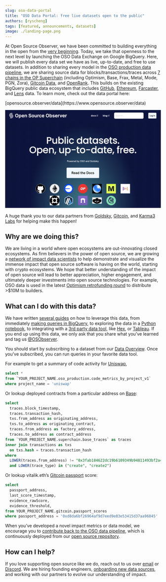 ```yaml
---
slug: oso-data-portal
title: "OSO Data Portal: free live datasets open to the public"
authors: [ryscheng]
tags: [featured, announcements, datasets]
image: ./landing-page.png
---
```


At Open Source Observer, we have been committed to building everything
in the open from the
[very beginning](../2023-11-07-open-source-open-data-open-infra.mdx).
Today, we take that openness to the next level by launching the
OSO Data Exchange on Google BigQuery.
Here, we will publish every data set we have as live,
up-to-date, and free to use datasets.
In addition to sharing every model in the
[OSO production data pipeline](https://docs.opensource.observer/docs/integrate/overview/#oso-production-data-pipeline),
we are sharing source data for blocks/transactions/traces across
[7 chains in the OP Superchain](https://docs.opensource.observer/docs/integrate/overview/#superchain-data)
(including Optimism, Base, Frax, Metal, Mode, PGN, Zora),
[Gitcoin Data](https://docs.opensource.observer/docs/integrate/overview/#gitcoin-and-passport-data),
and [OpenRank](https://docs.opensource.observer/docs/integrate/overview/#openrank-data).
This builds on the existing BigQuery public data ecosystem that includes
[GitHub](https://docs.opensource.observer/docs/integrate/overview/#github-data),
[Ethereum](https://docs.opensource.observer/docs/integrate/overview/#ethereum-data),
[Farcaster](https://docs.opensource.observer/docs/integrate/overview/#farcaster-data),
and [Lens](https://docs.opensource.observer/docs/integrate/overview/#lens-data) data.
To learn more, check out the data portal here:

<p style={{"text-align": "center"}}>
[opensource.observer/data](https://www.opensource.observer/data)
</p>

![data portal](./landing-page.png)

<!-- truncate -->

A huge thank you to our data partners from
[Goldsky](https://goldsky.com/),
[Gitcoin](https://www.gitcoin.co/), and
[Karma3 Labs](https://karma3labs.com/) for helping make this happen!

## Why are we doing this?

We are living in a world where open ecosystems are out-innovating closed ecosystems.
As firm believers in the power of open source, we are growing a
[network of impact data scientists](https://docs.opensource.observer/blog/impact-data-scientists)
to help demonstrate and visualize the immense impact that
open source software is having on the world, starting with crypto ecosystems.
We hope that better understanding of the impact of open source will lead to
better appreciation, higher engagement, and ultimately deeper investments
into open source technologies.
For example, OSO data is used in the latest
[Optimism retrofunding round](https://docs.opensource.observer/blog/impact-metrics-rf4-deep-dive)
to distribute >$10M to builders.

## What can I do with this data?

We have written [several guides](https://docs.opensource.observer/docs/integrate/)
on how to leverage this data, from immediately
[making queries in BigQuery](https://docs.opensource.observer/docs/get-started/),
to exploring the data in a
[Python notebook](https://docs.opensource.observer/docs/integrate/python-notebooks),
to integrating with a
[3rd party data tool](https://docs.opensource.observer/docs/integrate/3rd-party),
like [Hex](https://docs.opensource.observer/docs/integrate/3rd-party#hex-example),
or [Tableau](https://cloud.google.com/bigquery/docs/analyze-data-tableau).
If you end up using this data, we only ask that you share what you’ve learned and tag us
[@OSObserver](https://x.com/osobserver).

You should start by subscribing to a dataset from our
[Data Overview](https://docs.opensource.observer/docs/integrate/overview/).
Once you’ve subscribed, you can run queries in your favorite data tool.

For example to get a summary of code activity for
[Uniswap](https://uniswap.org/),

```sql
select *
from `YOUR_PROJECT_NAME.oso_production.code_metrics_by_project_v1`
where project_name = 'uniswap'
```

Or lookup deployed contracts from a particular address on
[Base](https://www.base.org/):

```sql
select
  traces.block_timestamp,
  traces.transaction_hash,
  txs.from_address as originating_address,
  txs.to_address as originating_contract,
  traces.from_address as factory_address,
  traces.to_address as contract_address
from `YOUR_PROJECT_NAME.superchain.base_traces` as traces
inner join transactions as txs
  on txs.hash = traces.transaction_hash
where
  LOWER(traces.from_address) != "0x3fab184622dc19b6109349b94811493bf2a45362"
  and LOWER(trace_type) in ("create", "create2")
```

Or lookup vitalik.eth’s
[Gitcoin passport](https://passport.gitcoin.co/)
score:

```sql
select
  passport_address,
  last_score_timestamp,
  evidence_rawScore,
  evidence_threshold,
from YOUR_PROJECT_NAME.gitcoin.passport_scores
where passport_address = '0xd8da6bf26964af9d7eed9e03e53415d37aa96045'
```

When you’ve developed a novel impact metrics or data model,
we encourage you to
[contribute back to the OSO data pipeline](https://docs.opensource.observer/docs/contribute/impact-models),
which is continuously deployed from our
[open source repository](https://github.com/opensource-observer/oso/).

## How can I help?

If you love supporting open source like we do, reach out to us over
[email](mailto:info@karibalabs.co) or
[Discord](https://www.opensource.observer/discord). We are hiring founding engineers,
[onboarding new data sources](https://docs.opensource.observer/docs/contribute/),
and working with our partners to evolve our understanding of impact.
